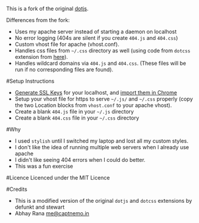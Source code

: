 This is a fork of the original [dotjs](https://github.com/defunkt/dotjs).

Differences from the fork:

- Uses my apache server instead of starting a daemon on localhost
- No error logging (404s are silent if you create `404.js` and `404.css`)
- Custom vhost file for apache (vhost.conf).
- Handles css files from `~/.css` directory as well (using code from `dotcss` extension from [here](https://github.com/stewart/dotcss)).
- Handles wildcard domains via `404.js` and `404.css`. (These files will be run if no corresponding files are found).

#Setup Instructions

- [Generate SSL Keys](http://www.thegeekstuff.com/2009/07/linux-apache-mod-ssl-generate-key-csr-crt-file/) for your localhost, and [import them in Chrome](http://stackoverflow.com/a/15076602)
- Setup your vhost file for https to serve `~/.js/` and `~/.css` properly (copy the two Location blocks from `vhost.conf` to your apache vhost).
- Create a blank `404.js` file in your `~/.js` directory
- Create a blank `404.css` file in your `~/.css` directory

#Why
- I used `stylish` until I switched my laptop and lost all my custom styles.
- I don't like the idea of running multiple web servers when I already use apache
- I didn't like seeing 404 errors when I could do better.
- This was a fun exercise


#Licence
Licenced under the MIT Licence

#Credits
- This is a modified version of the original `dotjs` and `dotcss` extensions by defunkt and stewart
- Abhay Rana <me@captnemo.in>